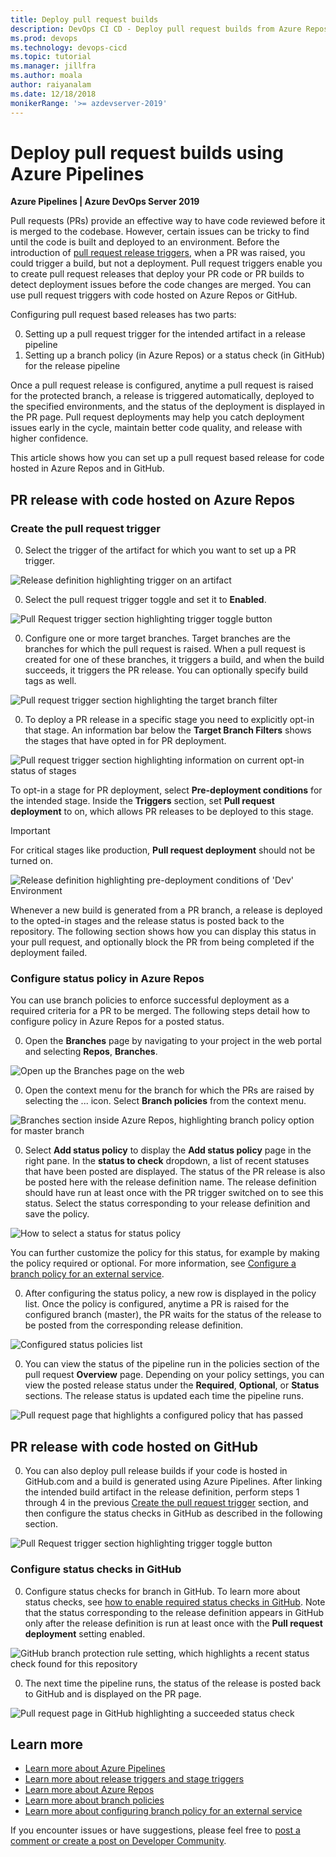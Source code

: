 ```yaml
---
title: Deploy pull request builds
description: DevOps CI CD - Deploy pull request builds from Azure Repos and GitHub
ms.prod: devops
ms.technology: devops-cicd
ms.topic: tutorial
ms.manager: jillfra
ms.author: moala
author: raiyanalam
ms.date: 12/18/2018
monikerRange: '>= azdevserver-2019'
---
```


# Deploy pull request builds using Azure Pipelines

**Azure Pipelines | Azure DevOps Server 2019**

Pull requests (PRs) provide an effective way to have code reviewed before it is merged to the codebase. However, certain issues can be tricky to find until the code is built and deployed to an environment. Before the introduction of [pull request release triggers](/azure/devops/release-notes/2018/aug-21-vsts#perform-additional-testing-using-a-pull-request-release-trigger), when a PR was raised, you could trigger a build, but not a deployment. Pull request triggers enable you to create pull request releases that deploy your PR code or PR builds to detect deployment issues before the code changes are merged. You can use pull request triggers with code hosted on Azure Repos or GitHub.

Configuring pull request based releases has two parts:

0. Setting up a pull request trigger for the intended artifact in a release pipeline
0. Setting up a branch policy (in Azure Repos) or a status check (in GitHub) for the release pipeline

Once a pull request release is configured, anytime a pull request is raised for the protected branch, a release is triggered automatically, deployed to the specified environments, and the status of the deployment is displayed in the PR page. Pull request deployments may help you catch deployment issues early in the cycle, maintain better code quality, and release with higher confidence.

This article shows how you can set up a pull request based release for code hosted in Azure Repos and in GitHub.

## PR release with code hosted on Azure Repos

### Create the pull request trigger

0. Select the trigger of the artifact for which you want to set up a PR trigger.

  ![Release definition highlighting trigger on an artifact](_img/deploy-pull-request-builds/artifact-pr-trigger.png)

0. Select the pull request trigger toggle and set it to **Enabled**.

  ![Pull Request trigger section highlighting trigger toggle button](_img/deploy-pull-request-builds/pull-request-trigger-enabled.png)

0. Configure one or more target branches. Target branches are the branches for which the pull request is raised. When a pull request is created for one of these branches, it triggers a build, and when the build succeeds, it triggers the PR release. You can optionally specify build tags as well.

  ![Pull request trigger section highlighting the target branch filter](_img/deploy-pull-request-builds/pull-request-trigger-target-branch.png)

0. To deploy a PR release in a specific stage you need to explicitly opt-in that stage. An information bar below the **Target Branch Filters** shows the stages that have opted in for PR deployment.

  ![Pull request trigger section highlighting information on current opt-in status of stages](_img/deploy-pull-request-builds/pull-request-trigger-stage.png)

  To opt-in a stage for PR deployment, select **Pre-deployment conditions** for the intended stage. Inside the **Triggers** section, set **Pull request deployment** to on, which allows PR releases to be deployed to this stage. 

  >[!IMPORTANT]
  > For critical stages like production, **Pull request deployment** should not be turned on.

  ![Release definition highlighting pre-deployment conditions of 'Dev' Environment](_img/deploy-pull-request-builds/deploy-to-dev-stage.png)

Whenever a new build is generated from a PR branch, a release is deployed to the opted-in stages and the release status is posted back to the repository. The following section shows how you can display this status in your pull request, and optionally block the PR from being completed if the deployment failed.

### Configure status policy in Azure Repos

You can use branch policies to enforce successful deployment as a required criteria for a PR to be merged. The following steps detail how to configure policy in Azure Repos for a posted status.

0. Open the **Branches** page by navigating to your project in the web portal and selecting **Repos**, **Branches**.

  ![Open up the Branches page on the web](../../repos/git/_img/branches/branches_nav-new-nav.png)

0. Open the context menu for the branch for which the PRs are raised by selecting the ... icon. Select **Branch policies** from the context menu.

  ![Branches section inside Azure Repos, highlighting branch policy option for master branch](_img/deploy-pull-request-builds/branch-policies-menu.png)

0. Select **Add status policy** to display the **Add status policy** page in the right pane. In the **status to check** dropdown, a list of recent statuses that have been posted are displayed. The status of the PR release is also be posted here with the release definition name. The release definition should have run at least once with the PR trigger switched on to see this status. Select the status corresponding to your release definition and save the policy.

  ![How to select a status for status policy](_img/deploy-pull-request-builds/add-status-policy.png)

  You can further customize the policy for this status, for example by making the policy required or optional. For more information, see [Configure a branch policy for an external service](../../repos/git/pr-status-policy.md).

0. After configuring the status policy, a new row is displayed in the policy list. Once the policy is configured, anytime a PR is raised for the configured branch (master), the PR waits for the status of the release to be posted from the corresponding release definition.

  ![Configured status policies list](_img/deploy-pull-request-builds/status-policies.png)

0. You can view the status of the pipeline run in the policies section of the pull request **Overview** page. Depending on your policy settings, you can view the posted release status under the **Required**, **Optional**, or **Status** sections. The release status is updated each time the pipeline runs.

  ![Pull request page that highlights a configured policy that has passed](_img/deploy-pull-request-builds/pull-request-policy-status.png)

## PR release with code hosted on GitHub

0. You can also deploy pull release builds if your code is hosted in GitHub.com and a build is generated using Azure Pipelines. After linking the intended build artifact in the release definition, perform steps 1 through 4 in the previous [Create the pull request trigger](#create-the-pull-request-trigger) section, and then configure the status checks in GitHub as described in the following section.

  ![Pull Request trigger section highlighting trigger toggle button](_img/deploy-pull-request-builds/artifact-pr-trigger-github.png)

### Configure status checks in GitHub

0. Configure status checks for branch in GitHub. To learn more about status checks, see [how to enable required status checks in GitHub](https://help.github.com/articles/enabling-required-status-checks/). Note that the status corresponding to the release definition appears in GitHub only after the release definition is run at least once with the **Pull request deployment** setting enabled.

  ![GitHub branch protection rule setting, which highlights a recent status check found for this repository](_img/deploy-pull-request-builds/github-branch-protection-rule.png)

0. The next time the pipeline runs, the status of the release is posted back to GitHub and is displayed on the PR page.

  ![Pull request page in GitHub highlighting a succeeded status check](_img/deploy-pull-request-builds/github-pr-status-check.png)

## Learn more

- [Learn more about Azure Pipelines](../index.md)
- [Learn more about release triggers and stage triggers](triggers.md)
- [Learn more about Azure Repos](../../repos/git/index.md)
- [Learn more about branch policies](../../repos/git/branch-policies-overview.md)
- [Learn more about configuring branch policy for an external service](../../repos/git/pr-status-policy.md)

If you encounter issues or have suggestions, please feel free to [post a comment or create a post on Developer Community](https://developercommunity.visualstudio.com/spaces/21/index.html).
